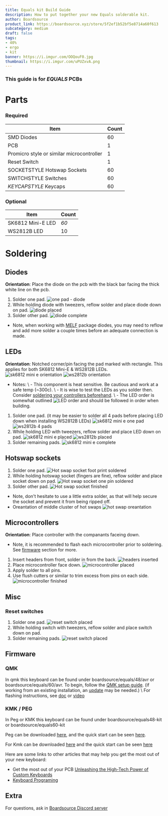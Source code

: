 ```yaml
---
title: Equals kit Build Guide
description: How to put together your new Equals solderable kit.
author: Boardsource
product_link: https://boardsource.xyz/store/5f2ef1b52bf5e8714a60f613
subcategory: medium
draft: false
tags: 
- 40%
- ergo
- kit
banner: https://i.imgur.com/OOQouF0.jpg
thumbnail: https://i.imgur.com/uPUZxvA.png
---
```

### This guide is for *EQUALS* PCBs
# Parts
### Required 
| Item | Count |
|------|-------|
| SMD Diodes | 60 |
| PCB | 1 |
| Promicro style or similar microcontroller | 1 |
| Reset Switch | 1 |
| SOCKETSTYLE Hotswap Sockets | 60 |
| SWITCHSTYLE Switches | 60 |
| *KEYCAPSTYLE* Keycaps | 60 |

### Optional 
| Item | Count |
|------|-------|
| SK6812 Mini-E LED | *60* |
| WS2812B LED | 10 | ![components](https://i.imgur.com/8h2rClk.jpg)

# Soldering
## Diodes
**Orientation**: Place the diode on the pcb with the black bar facing the thick
white line on the pcb.
1. Solder one pad. ![one pad - diode](https://i.imgur.com/ARJgn51.jpg)
2. While holding diode with tweezers, reflow solder and place diode down on pad.
![diode placed](https://i.imgur.com/ycIxaYC.jpg)
3. Solder other pad. ![diode complete](https://i.imgur.com/L9Bw86b.jpg)
- Note, when working with
[MELF](https://en.wikipedia.org/wiki/Metal_electrode_leadless_face) package
diodes, you may need to reflow and add more solder a couple times before an
adequate connection is made.

## LEDs
**Orientation**: Notched corner/pin facing the pad marked with rectangle. This
applies for both SK6812 Mini-E & WS2812B LEDs. ![sk6812 mini e
orientation](https://i.imgur.com/hcw94Po_d.jpg?maxwidth=520&shape=thumb&fidelity=high)
![ws2812b orientation](https://i.imgur.com/guu0UiP.jpgx)
- Notes: \ \- This component is heat sensitive. Be cautious and work at a safe
temp (~300c). \ \- It is wise to test the LEDs as you solder then. Consider
[soldering your controllers beforehand](#microcontrollers). \ \- The LED order
is somewhat outlined ![LED order](LEDORDERIMG) and should be followed in order
when building.
1. Solder one pad. (it may be easier to solder all 4 pads before placing LED
down when installing WS2812B LEDs) ![sk6812 mini e one
pad](https://i.imgur.com/CzNgJjl.jpg) ![ws2812b 4
pads](https://i.imgur.com/HNruR0N.jpg)
2. While holding LED with tweezers, reflow solder and place LED down on pad.
![sk6812 mini e placed](https://i.imgur.com/10rMG0j.jpg) ![ws2812b
placed](https://i.imgur.com/v1z97ud.jpg)
3. Solder remaining pads. ![sk6812 mini e
complete](https://i.imgur.com/cfytqak.jpg,https://i.imgur.com/SGx5Rxe.jpg)

## Hotswap sockets
1. Solder one pad. ![Hot swap socket foot print
soldered](https://i.imgur.com/TvVu7mr.jpg)
2. While holding hotswap socket (fingers are fine), reflow solder and place
socket down on pad. ![Hot swap socket one pin
soldered](https://i.imgur.com/kVzCyZM.jpg)
3. Solder other pad. ![Hot swap socket
finished](https://i.imgur.com/NIIgjbi.jpg)
- Note, don't hesitate to use a little extra solder, as that will help secure
  the socket and prevent it from being ripped off.
- Oreantation of middle cluster of hot swaps ![hot swap
oreantation](https://i.imgur.com/zOeROG9.jpg)

## Microcontrollers
**Orientation**: Place controller with the companants faceing down.
- Note, it is recommended to flash each microcontroller prior to soldering. See
  [firmware](#firmware) section for more.
1. Insert headers from front, solder in from the back. ![headers
inserted](https://i.imgur.com/0LIcQwb.jpg)
2. Place microcontroller face down. ![microcontroller
placed](https://i.imgur.com/Z80g7oY.jpg)
3. Apply solder to all pins.
4. Use flush cutters or similar to trim excess from pins on each side.
![microcontroller finished](https://i.imgur.com/BZrXPIU.jpg)


## Misc
### Reset switches
1. Solder one pad. ![reset switch placed](https://i.imgur.com/wI6NdQN.jpg)
2. While holding switch with tweezers, reflow solder and place switch down on
   pad.
3. Solder remaining pads. ![reset switch
placed](https://i.imgur.com/pBkpjSF.jpg)



## Firmware

### QMK
In qmk this keyboard can be found under boardsource/equals/48/avr or
boardsource/equals/60/avr. To begin, follow the [QMK setup
guide](https://docs.qmk.fm/#/newbs_getting_started). (if working from an
existing installation, an
[update](https://docs.qmk.fm/#/newbs_git_using_your_master_branch?id=updating-your-master-branch)
may be needed.) \ For flashing instructions, see
[doc](https://docs.qmk.fm/#/newbs_flashing) or
[video](https://www.youtube.com/watch?v=fuBJbdCFF0Q)

### KMK / PEG
In Peg or KMK this keyboard can be found under boardsource/equals48-kit or
boardsource/equals60-kit

Peg can be downloaded [here](https://peg.software/), and the quick start can be
seen [here](https://peg.software/docs/Peg_Client/#quick-start-and-testing).

For Kmk can be downloaded [here](https://github.com/KMKfw/kmk_firmware) and the
quick start can be seen
[here](http://kmkfw.io/docs/Getting_Started#tldr-quick-start-guide)

Here are some links to other articles that may help you get the most out of your
new keyboard:
* Get the most out of your PCB [Unleashing the High-Tech Power of Custom
  Keyboards](https://new.boardsource.xyz/docs/articles-features)
* [Keyboard
  Programing](https://new.boardsource.xyz/docs/guides-keyboard_programing)


## Extra
For questions, ask in [Boardsource Discord
server](https://discord.gg/5qpqbgaTYz)
